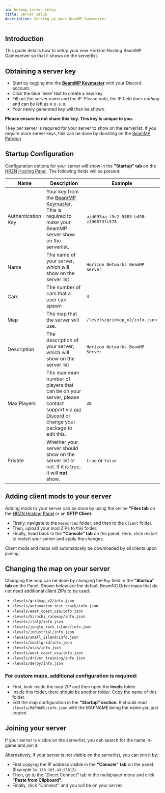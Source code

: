 ```yaml
---
id: beammp_server_setup
title: Server Setup
description: Setting up your BeamMP Gameserver
---
```


## Introduction
This guide details how to setup your new Horizon Hosting BeamMP Gameserver so that it shows on the serverlist. 

## Obtaining a server key
* Start by logging into the **[BeamMP Keymaster](https://beammp.com/k/keys)** with your Discord account.
* Click the blue 'here' text to create a new key. 
* Fill out the server name and the IP. Please note, the IP field does *nothing* and can be left as `0.0.0.0`.
* Your newly generated key will then be shown.

**Please ensure to not share this key. This key is unique to you.**

1 key per server is required for your server to show on the serverlist. If you require more server keys, this can be done by donating on the [BeamMP Patreon](https://patreon.com/BeamMP)

## Startup Configuration
Configuration options for your server will show in the **"Startup" tab** on the [HRZN Hosting Panel](https://hrzn.link/panel). The following fields will be present:

|Name | Description | Example |
|-----|-------------|---------|
| Authentication Key | Your key from the [BeamMP Keymaster](https://beammp.com/k/keys). This is required to make your BeamMP server show on the serverlist. | `aid693aa-l5c2-5883-b498-z196873fc578` |
| Name | The name of your server, which will show on the server list | `Horizon Networks BeamMP Server` |
| Cars | The number of cars that a user can spawn | `3` |
| Map | The map that the server will use. | `/levels/gridmap_v2/info.json`
| Description | The description of your server, which will show on the server list | `Horizon Networks BeamMP Server` |
| Max Players | The maximum number of players that can be on your server, please contact support via [our Discord](https://hrzn.link/discord) or change your package to edit this. | `20` |
| Private | Whether your server should show on the server list or not. If it is true, it will **not** show. | `true` or `false` |

## Adding client mods to your server
Adding mods to your server can be done by using the online **"Files tab** on the [HRZN Hosting Panel](https://hrzn.link/panel) or an **SFTP Client**.  
* Firstly, navigate to the `Resources` folder, and then to the `Client` folder. 
* Then, upload your mod ZIPs to this folder.
* Finally, head back to the **"Console" tab** on the panel. Here, click restart to restart your server and apply the changes.

Client mods and maps will automatically be downloaded by all clients upon joining. 

## Changing the map on your server
Changing the map can be done by changing the `Map` field in the **"Startup" tab** on the Panel. Shown below are the default BeamNG.Drive maps that do not need additional client ZIPs to be used:
* `/levels/gridmap_v2/info.json`
* `/levels/automation_test_track/info.json`
* `/levels/east_coast_usa/info.json`
* `/levels/hirochi_raceway/info.json`
* `/levels/italy/info.json`
* `/levels/jungle_rock_island/info.json`
* `/levels/industrial/info.json`
* `/levels/small_island/info.json`
* `/levels/smallgrid/info.json`
* `/levels/utah/info.json`
* `/levels/west_coast_usa/info.json`
* `/levels/driver_training/info.json`
* `/levels/derby/info.json`

### For custom maps, additional configuration is required:
* First, look inside the map ZIP and then open the **levels** folder.
* Inside this folder, there should be another folder. Copy the name of this folder.
* Edit the map configuration in the **"Startup" section**. It should read `/levels/MAPNAME/info.json` with the MAPNAME being the name you just copied.

## Joining your server

If your server is visible on the serverlist, you can search for the name in-game and join it. 

Alternatively, if your server is not visible on the serverlist, you can join it by: 
* First copying the IP address visible in the **"Console" tab** on the panel. (Example `94.130.165.43:25612`)
* Then, go to the "Direct Connect" tab in the multiplayer menu and click **"Paste from Clipboard"**. 
* Finally, click "Connect" and you will be on your server.
